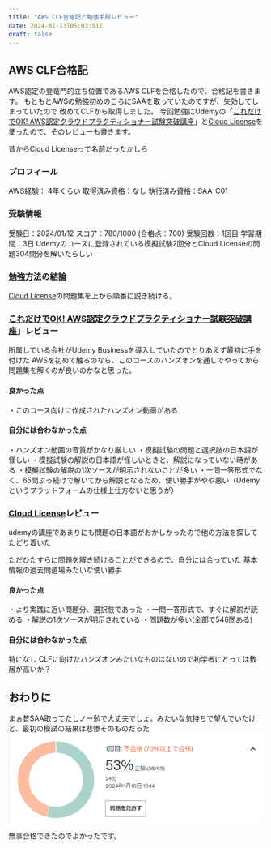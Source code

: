 ```yaml
---
title: "AWS CLF合格記と勉強手段レビュー"
date: 2024-01-13T05:03:51Z
draft: false
---
```

## AWS CLF合格記

AWS認定の登竜門的立ち位置であるAWS CLFを合格したので、合格記を書きます。
もともとAWSの勉強初めのころにSAAを取っていたのですが、失効してしまっていたので
改めてCLFから取得しました。
今回勉強にUdemyの「[これだけでOK! AWS認定クラウドプラクティショナー試験突破講座](https://www.udemy.com/course/ok-aws-e/)」と[Cloud License](https://cloud-license.com/)を使ったので、そのレビューも書きます。

昔からCloud Licenseって名前だったかしら

### プロフィール

AWS経験： 4年くらい
取得済み資格：なし
執行済み資格：SAA-C01

### 受験情報

受験日：2024/01/12
スコア：780/1000 (合格点：700)
受験回数：1回目
学習期間：3日
Udemyのコースに登録されている模擬試験2回分とCloud Licenseの問題304問分を解いたらしい

### 勉強方法の結論

[Cloud License](https://cloud-license.com/)の問題集を上から順番に説き続ける。

### [これだけでOK! AWS認定クラウドプラクティショナー試験突破講座](https://www.udemy.com/course/ok-aws-e/)」レビュー

所属している会社がUdemy Businessを導入していたのでとりあえず最初に手を付けた
AWSを初めて触るのなら、このコースのハンズオンを通しでやってから問題集を解くのが良いのかなと思った。

#### 良かった点

・このコース向けに作成されたハンズオン動画がある

#### 自分には合わなかった点

・ハンズオン動画の音質がかなり厳しい
・模擬試験の問題と選択肢の日本語が怪しい
・模擬試験の解説の日本語が怪しいときと、解説になっていない時がある
・模擬試験の解説の1次ソースが明示されないことが多い
・一問一答形式でなく、65問ぶっ続けで解いてから解説となるため、使い勝手がやや悪い（Udemyというプラットフォームの仕様上仕方ないと思うが）

### [Cloud License](https://cloud-license.com/)レビュー

udemyの講座であまりにも問題の日本語がおかしかったので他の方法を探してたどり着いた

ただひたすらに問題を解き続けることができるので、自分には合っていた
基本情報の過去問道場みたいな使い勝手

#### 良かった点

・より実践に近い問題分、選択肢であった
・一問一答形式で、すぐに解説が読める
・解説の1次ソースが明示されている
・問題数が多い(全部で546問ある)

#### 自分には合わなかった点

特になし
CLFに向けたハンズオンみたいなものはないので初学者にとっては敷居が高いか？

## おわりに

まぁ昔SAA取ってたしノー勉で大丈夫でしょ。みたいな気持ちで望んでいたけど、最初の模試の結果は悲惨そのものだった
![Alt text](image.png)

無事合格できたのでよかったです。
